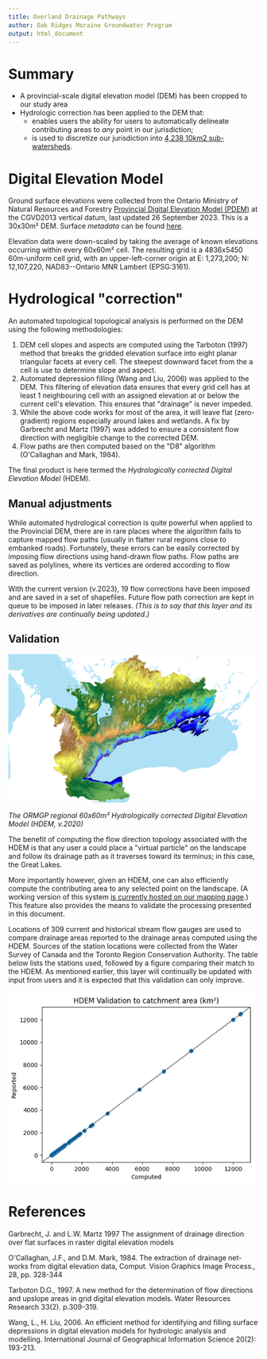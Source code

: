 ```yaml
---
title: Overland Drainage Pathways
author: Oak Ridges Moraine Groundwater Program
output: html_document
---
```



# Summary

* A provincial-scale digital elevation model (DEM) has been cropped to our study area
* Hydrologic correction has been applied to the DEM that:
    * enables users the ability for users to automatically delineate contributing areas to *any* point in our jurisdiction;
    * is used to discretize our jurisdiction into [4,238 10km2 sub-watersheds](/interpolants/interpolation/subwatershed.html).


# Digital Elevation Model
Ground surface elevations were collected from the Ontario Ministry of Natural Resources and Forestry [Provincial Digital Elevation Model (PDEM)](https://geohub.lio.gov.on.ca/maps/mnrf::provincial-digital-elevation-model-pdem/about) at the CGVD2013 vertical datum,  last updated 26 September 2023. This is a 30x30m² DEM. Surface *metadata* can be found [here](https://www.arcgis.com/sharing/rest/content/items/882a9059ec7c4881abbdb6afa0ae73e6/info/metadata/metadata.xml?format=default&output=html).


Elevation data were down-scaled by taking the average of known elevations occurring within every 60x60m² cell. The resulting grid is a 4836x5450 60m-uniform cell grid, with an upper-left-corner origin at E: 1,273,200; N: 12,107,220, NAD83--Ontario MNR Lambert (EPSG:3161).


# Hydrological "correction"

An automated topological topological analysis is performed on the DEM using the following methodologies:

<!-- 1. Cell slopes and aspects are computed using a 9-point planar regression from the cell's elevation plus its 8 neighbouring grid elevations. -->
1. DEM cell slopes and aspects are computed using the Tarboton (1997) method that breaks the gridded elevation surface into eight planar triangular facets at every cell. The steepest downward facet from the a cell is use to determine slope and aspect.
2. Automated depression filling (Wang and Liu, 2006) was applied to the DEM. This filtering of elevation data ensures that every grid cell has at least 1 neighbouring cell with an assigned elevation at or below the current cell's elevation. This ensures that "drainage" is never impeded.
3. While the above code works for most of the area, it will leave flat (zero-gradient) regions especially around lakes and wetlands. A fix by Garbrecht and Martz (1997) was added to ensure a consistent flow direction with negligible change to the corrected DEM.
4. Flow paths are then computed based on the "D8" algorithm (O'Callaghan and Mark, 1984).

The final product is here termed the *Hydrologically corrected Digital Elevation Model* (HDEM).

## Manual adjustments

While automated hydrological correction is quite powerful when applied to the Provincial DEM, there are in rare places where the algorithm fails to capture mapped flow paths (usually in flatter rural regions close to embanked roads). Fortunately, these errors can be easily corrected by imposing flow directions using hand-drawn flow paths. Flow paths are saved as polylines, where its vertices are ordered according to flow direction. 

With the current version (v.2023), 19 flow corrections have been imposed and are saved in a set of shapefiles. Future flow path correction are kept in queue to be imposed in later releases. *(This is to say that this layer and its derivatives are continually being updated.)*


## Validation

![ORMGP regional 60x60m² Hydrologically corrected Digital Elevation Model (HDEM)](fig/PDEM-South-D2013-OWRC23-60-HC.png)

*The ORMGP regional 60x60m² Hydrologically corrected Digital Elevation Model (HDEM, v.2020)*

The benefit of computing the flow direction topology associated with the HDEM is that any user a could place a "virtual particle" on the landscape and follow its drainage path as it traverses toward its terminus; in this case, the Great Lakes.

More importantly however, given an HDEM, one can also efficiently compute the contributing area to any selected point on the landscape. (A working version of this system [is currently hosted on our mapping page](https://maps.oakridgeswater.ca/Html5Viewer/index.html?viewer=ORMGPP).) This feature also provides the means to validate the processing presented in this document.



Locations of 309 current and historical stream flow gauges are used to compare drainage areas reported to the drainage areas computed using the HDEM. Sources of the station locations were collected from the Water Survey of Canada and the Toronto Region Conservation Authority. The table below lists the stations used, followed by a figure comparing their match to the HDEM. As mentioned earlier, this layer will continually be updated with input from users and it is expected that this validation can only improve.


![](fig/PDEM-South-D2013-OWRC23-60-HC-02-scatter-final.png)




<!-- ## Contributing area delineation -->

<!-- One (of many) APIs (application programming interfaces) hosted by the ORMGP leverages the drainage topology computed in the area. Now, users have the ability to have returned a delineated catchment area polygon for any given point that lies within the HDEM extent.  -->

<!-- Try below: -->
<!-- ```{r, echo=FALSE, message=FALSE, warning=FALSE, out.height='600px', out.width='100%', fig.cap="ORMGP v.2020 HDEM. Click anywhere (within our jurisdiction) to return its contributing area. *Hint: best to click along a watercourse*"} -->
<!-- knitr::include_app("https://owrc.shinyapps.io/CAdemo/", height = "600px") -->
<!-- ``` -->


# References

Garbrecht, J. and L.W. Martz 1997 The assignment of drainage direction over flat surfaces in raster digital elevation models

O'Callaghan, J.F., and D.M. Mark, 1984. The extraction of drainage net-works from digital elevation data, Comput. Vision Graphics Image Process., 28, pp. 328-344

Tarboton D.G., 1997. A new method for the determination of flow directions and upslope areas in grid digital elevation models. Water Resources Research 33(2). p.309-319.

Wang, L., H. Liu, 2006. An efficient method for identifying and filling surface depressions in digital elevation models for hydrologic analysis and modelling. International Journal of Geographical Information Science 20(2): 193-213.

